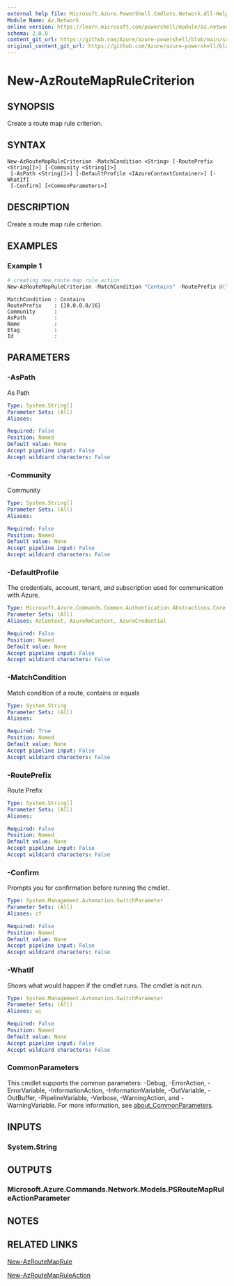 ```yaml
---
external help file: Microsoft.Azure.PowerShell.Cmdlets.Network.dll-Help.xml
Module Name: Az.Network
online version: https://learn.microsoft.com/powershell/module/az.network/new-azroutemaprulecriterion
schema: 2.0.0
content_git_url: https://github.com/Azure/azure-powershell/blob/main/src/Network/Network/help/New-AzRouteMapRuleCriterion.md
original_content_git_url: https://github.com/Azure/azure-powershell/blob/main/src/Network/Network/help/New-AzRouteMapRuleCriterion.md
---
```


# New-AzRouteMapRuleCriterion

## SYNOPSIS
Create a route map rule criterion.

## SYNTAX

```
New-AzRouteMapRuleCriterion -MatchCondition <String> [-RoutePrefix <String[]>] [-Community <String[]>]
 [-AsPath <String[]>] [-DefaultProfile <IAzureContextContainer>] [-WhatIf]
 [-Confirm] [<CommonParameters>]
```

## DESCRIPTION
Create a route map rule criterion.

## EXAMPLES

### Example 1

```powershell
# creating new route map rule action
New-AzRouteMapRuleCriterion -MatchCondition "Contains" -RoutePrefix @("10.0.0.0/16")
```

```output
MatchCondition : Contains
RoutePrefix    : {10.0.0.0/16}
Community      :
AsPath         :
Name           :
Etag           :
Id             :
```

## PARAMETERS

### -AsPath
As Path

```yaml
Type: System.String[]
Parameter Sets: (All)
Aliases:

Required: False
Position: Named
Default value: None
Accept pipeline input: False
Accept wildcard characters: False
```

### -Community
Community

```yaml
Type: System.String[]
Parameter Sets: (All)
Aliases:

Required: False
Position: Named
Default value: None
Accept pipeline input: False
Accept wildcard characters: False
```

### -DefaultProfile
The credentials, account, tenant, and subscription used for communication with Azure.

```yaml
Type: Microsoft.Azure.Commands.Common.Authentication.Abstractions.Core.IAzureContextContainer
Parameter Sets: (All)
Aliases: AzContext, AzureRmContext, AzureCredential

Required: False
Position: Named
Default value: None
Accept pipeline input: False
Accept wildcard characters: False
```

### -MatchCondition
Match condition of a route, contains or equals

```yaml
Type: System.String
Parameter Sets: (All)
Aliases:

Required: True
Position: Named
Default value: None
Accept pipeline input: False
Accept wildcard characters: False
```

### -RoutePrefix
Route Prefix

```yaml
Type: System.String[]
Parameter Sets: (All)
Aliases:

Required: False
Position: Named
Default value: None
Accept pipeline input: False
Accept wildcard characters: False
```

### -Confirm
Prompts you for confirmation before running the cmdlet.

```yaml
Type: System.Management.Automation.SwitchParameter
Parameter Sets: (All)
Aliases: cf

Required: False
Position: Named
Default value: None
Accept pipeline input: False
Accept wildcard characters: False
```

### -WhatIf
Shows what would happen if the cmdlet runs. The cmdlet is not run.

```yaml
Type: System.Management.Automation.SwitchParameter
Parameter Sets: (All)
Aliases: wi

Required: False
Position: Named
Default value: None
Accept pipeline input: False
Accept wildcard characters: False
```

### CommonParameters
This cmdlet supports the common parameters: -Debug, -ErrorAction, -ErrorVariable, -InformationAction, -InformationVariable, -OutVariable, -OutBuffer, -PipelineVariable, -Verbose, -WarningAction, and -WarningVariable. For more information, see [about_CommonParameters](http://go.microsoft.com/fwlink/?LinkID=113216).

## INPUTS

### System.String

## OUTPUTS

### Microsoft.Azure.Commands.Network.Models.PSRouteMapRuleActionParameter

## NOTES

## RELATED LINKS

[New-AzRouteMapRule](./New-AzRouteMapRule.md)

[New-AzRouteMapRuleAction](./New-AzRouteMapRuleAction.md)
